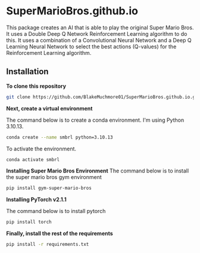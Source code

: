 # SuperMarioBros.github.io

This package creates an AI that is able to play the original Super Mario Bros. It uses a Double Deep Q Network Reinforcement Learning algorithm to do this. It uses a combination of a Convolutional Neural Network and a Deep Q Learning Neural Network to select the best actions (Q-values) for the Reinforcement Learning algorithm.

## Installation

**To clone this repository**

```bash
git clone https://github.com/BlakeMuchmore01/SuperMarioBros.github.io.git
```

**Next, create a virtual environment**

The command below is to create a conda environment. I'm using Python 3.10.13.

```bash
conda create --name smbrl python=3.10.13
```

To activate the environment.

```bash
conda activate smbrl
```

**Installing Super Mario Bros Environment**
The command below is to install the super mario bros gym environment
```bash
pip install gym-super-mario-bros
```

**Installing PyTorch v2.1.1**

The command below is to install pytorch
```bash
pip install torch
```

**Finally, install the rest of the requirements**

```bash
pip install -r requirements.txt
```